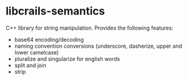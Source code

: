 # libcrails-semantics

C++ library for string manipulation. Provides the following features:

* base64 encoding/decoding
* naming convention conversions (underscore, dasherize, upper and lower camelcase)
* pluralize and singularize for english words
* split and join
* strip
